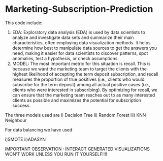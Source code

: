 # Marketing-Subscription-Prediction

This code include:
1) EDA: Exploratory data analysis (EDA) is used by data scientists to analyze and investigate data sets and summarize their main characteristics, often employing data visualization methods. It helps determine how best to manipulate data sources to get the answers you need, making it easier for data scientists to discover patterns, spot anomalies, test a hypothesis, or check assumptions.
2) MODEL: The most important metric for this situation is recall. This is because we want the marketing team to target the clients with the highest likelihood of accepting the term deposit subscription, and recall measures the proportion of true positives (i.e., clients who would subscribe for the term deposit) among all actual positive cases (i.e., clients who were interested in subscribing). By optimizing for recall, we can ensure that the marketing team reaches out to as many interested clients as possible and maximizes the potential for subscription success.

The three models used are
i) Decision Tree
ii) Random Forest
iii) KNN-Neighbour

For data balancing we have used

i)SMOTE
ii)ADASYN

IMPORTANT OBSERVATION : INTERACT GENERATED VISUALIZATIONS WON'T WORK UNLESS YOU RUN IT YOURSELF!!!!


